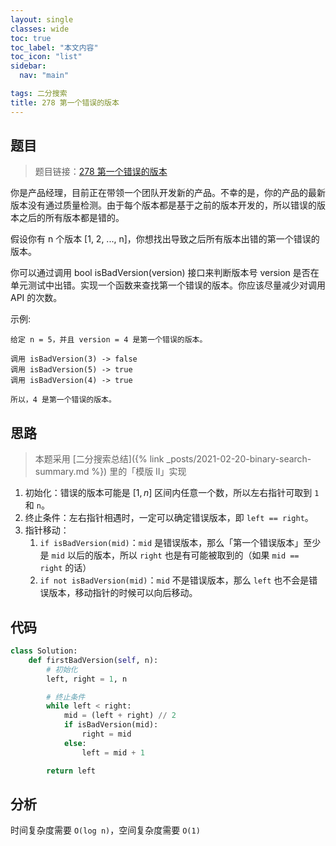 ```yaml
---
layout: single
classes: wide
toc: true
toc_label: "本文内容"
toc_icon: "list"
sidebar:
  nav: "main"

tags: 二分搜索
title: 278 第一个错误的版本
---
```


## 题目

> 题目链接：[278 第一个错误的版本](https://leetcode-cn.com/problems/first-bad-version/)

你是产品经理，目前正在带领一个团队开发新的产品。不幸的是，你的产品的最新版本没有通过质量检测。由于每个版本都是基于之前的版本开发的，所以错误的版本之后的所有版本都是错的。

假设你有 n 个版本 [1, 2, ..., n]，你想找出导致之后所有版本出错的第一个错误的版本。

你可以通过调用 bool isBadVersion(version) 接口来判断版本号 version 是否在单元测试中出错。实现一个函数来查找第一个错误的版本。你应该尽量减少对调用 API 的次数。

示例:

    给定 n = 5，并且 version = 4 是第一个错误的版本。

    调用 isBadVersion(3) -> false
    调用 isBadVersion(5) -> true
    调用 isBadVersion(4) -> true

    所以，4 是第一个错误的版本。 

## 思路 

> 本题采用 [二分搜索总结]({% link _posts/2021-02-20-binary-search-summary.md %}) 里的「模版 II」实现         

1. 初始化：错误的版本可能是 $[1,n]$ 区间内任意一个数，所以左右指针可取到 `1` 和 `n`。
2. 终止条件：左右指针相遇时，一定可以确定错误版本，即 `left == right`。
3. 指针移动：
   1. `if isBadVersion(mid)`：`mid` 是错误版本，那么「第一个错误版本」至少是 `mid` 以后的版本，所以 `right` 也是有可能被取到的（如果 `mid == right` 的话）
   2. `if not isBadVersion(mid)`：`mid` 不是错误版本，那么 `left` 也不会是错误版本，移动指针的时候可以向后移动。

## 代码 

```python
class Solution:
    def firstBadVersion(self, n):
        # 初始化
        left, right = 1, n

        # 终止条件
        while left < right:
            mid = (left + right) // 2
            if isBadVersion(mid):
                right = mid 
            else:
                left = mid + 1

        return left
```

## 分析 

时间复杂度需要 `O(log n)`，空间复杂度需要 `O(1)`